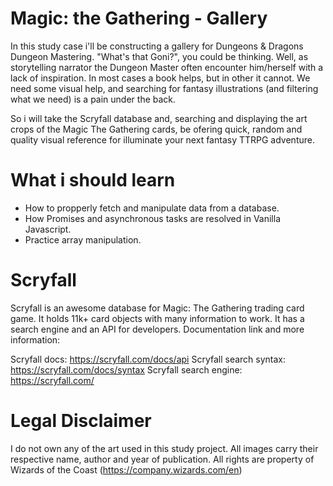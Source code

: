 # Magic: the Gathering - Gallery

In this study case i'll be constructing a gallery for Dungeons & Dragons Dungeon Mastering. "What's that Goni?", you could be thinking. Well, as storytelling narrator the Dungeon Master often encounter him/herself with a lack of inspiration. In most cases a book helps, but in other it cannot. We need some visual help, and searching for fantasy illustrations (and filtering what we need) is a pain under the back. 

So i will take the Scryfall database and, searching and displaying the art crops of the Magic The Gathering cards, be ofering quick, random and quality visual reference for illuminate your next fantasy TTRPG adventure.

# What i should learn

- How to propperly fetch and manipulate data from a database.
- How Promises and asynchronous tasks are resolved in Vanilla Javascript.
- Practice array manipulation.

# Scryfall

Scryfall is an awesome database for Magic: The Gathering trading card game. It holds 11k+ card objects with many information to work. It has a search engine and an API for developers. Documentation link and more information:

Scryfall docs: https://scryfall.com/docs/api
Scryfall search syntax: https://scryfall.com/docs/syntax
Scryfall search engine: https://scryfall.com/

# Legal Disclaimer

I do not own any of the art used in this study project. All images carry their respective name, author and year of publication. All rights are property of Wizards of the Coast (https://company.wizards.com/en)
